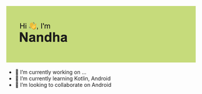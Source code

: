 [![Header](/header.png "Header")](https://some-url.dev/)

- 🔭 I’m currently working on ...
- 🌱 I’m currently learning Kotlin, Android
- 👯 I’m looking to collaborate on Android

<!--
**rnandhakumar1995/rnandhakumar1995** is a ✨ _special_ ✨ repository because its `README.md` (this file) appears on your GitHub profile.

Here are some ideas to get you started:
- 🤔 I’m looking for help with ...
- 💬 Ask me about ...
- 📫 How to reach me: ...
- 😄 Pronouns: He/Him
- ⚡ Fun fact: ...
-->
